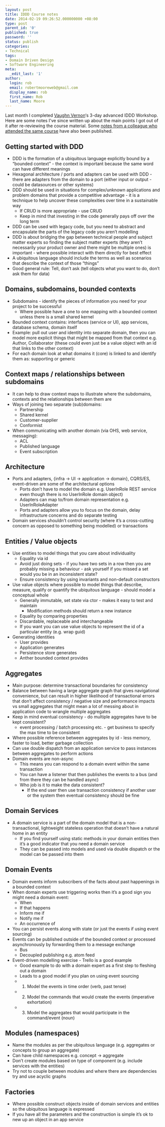 ```yaml
---
layout: post
title: IDDD Course notes
date: 2014-02-19 09:26:52.000000000 +08:00
type: post
parent_id: '0'
published: true
password: ''
status: publish
categories:
- Technical
tags:
- Domain Driven Design
- Software Engineering
meta:
  _edit_last: '1'
author:
  login: rob
  email: robertmooreweb@gmail.com
  display_name: rob
  first_name: Rob
  last_name: Moore
---
```



Last month I completed [Vaughn Vernon](https://vaughnvernon.co/)‘s 3-day advanced IDDD Workshop. Here are some notes I've since written up about the main points I got out of it after re-reviewing the course material. Some [notes from a colleague who attended the same course](http://gurustop.net/blog/2014/01/19/my-notes-from-vaughn-vernon-s-iddd-workshop-ddd-saasovation-agile-pm/) have also been published.


## Getting started with DDD

- DDD is the formation of a ubiquitous language explicitly bound by a “bounded context” - the context is important because the same word can have different meanings
- Hexagonal architecture / ports and adapters can be used with DDD - there are adapters from the domain to a port (either input or output - could be datasources or other systems)
- DDD should be used in situations for complex/unknown applications and problem domains that provide a competitive advantage - it is a technique to help uncover these complexities over time in a sustainable way
  - If CRUD is more appropriate - use CRUD
  - Keep in mind that investing in the code generally pays off over the long term
- DDD can be used with legacy code, but you need to abstract and encapsulate the parts of the legacy code you aren’t modelling
- DDD is about bridging the gap between technical people and subject matter experts so finding the subject matter experts (they aren’t necessarily your product owner and there might be multiple ones) is important - where possible interact with them directly for best effect
- A ubiquitous language should include the terms as well as scenarios that describe the context of those “things”
- Good general rule: Tell, don’t ask (tell objects what you want to do, don’t ask them for data)


## Domains, subdomains, bounded contexts

- Subdomains - identify the pieces of information you need for your project to be successful
  - Where possible have a one to one mapping with a bounded context unless there is a small shared kernel
- Bounded context contains: interfaces (service or UI), app services, database schema, domain itself
- Example: pull out user and identity into separate domain, then you can model more explicit things that might be mapped from that context e.g. Author, Collaborator (these could even just be a value object with an id that links to the other context)
- For each domain look at what domains it (core) is linked to and identify them as: supporting or generic


## Context maps / relationships between subdomains

- It can help to draw context maps to illustrate where the subdomains, contexts and the relationships between them are
- Ways of joining two separate (sub)domains:
  - Partnership
  - Shared kernel
  - Customer-supplier
  - Conformist
- When communicating with another domain (via OHS, web service, messaging):
  - ACL
  - Published language
  - Event subscription


## Architecture

- Ports and adapters, {infra -> UI -> application -> domain}, CQRS/ES, event-driven are some of the architectural options
  - Ports don’t have to model the domain e.g. UserInRole REST service even though there is no UserInRole domain object)
  - Adapters can map to/from domain representation e.g. UserInRoleAdapter
  - Ports and adapters allow you to focus on the domain, delay infrastructure concerns and do separate testing
- Domain services shouldn’t control security (where it’s a cross-cutting concern as opposed to something being modelled) or transactions


## Entities / Value objects

- Use entities to model things that you care about individuality
  - Equality via id
  - Avoid just doing sets - if you have two sets in a row then you are probably missing a behaviour - ask yourself if you missed a set would you be in an inconsistent state?
  - Ensure consistency by using invariants and non-default constructors
- Use value objects where possible to model things that describe, measure, qualify or quantify the ubiquitous language - should model a conceptual whole
  - Generally immutable, set state via ctor - makes it easy to test and maintain
    - Modification methods should return a new instance
  - Equality by comparing properties
  - Discardable, replaceable and interchangeable
  - If you want you can use value objects to represent the id of a particular entity (e.g. wrap guid)
- Generating identities
  - User provides
  - Application generates
  - Persistence store generates
  - Anther bounded context provides


## Aggregates

- Main purpose: determine transactional boundaries for consistency
- Balance between having a large aggregate graph that gives navigational convenience, but can result in higher likelihood of transactional errors that don’t affect consistency / negative size and performance impacts vs small aggregates that might mean a lot of messing about in application code to wrangle multiple aggregates
- Keep in mind eventual consistency - do multiple aggregates have to be kept consistent?
  - event processing / batch processing etc. - get business to specify the max time to be consistent
- Where possible reference between aggregates by id - less memory, faster to load, better garbage collection
- Can use double dispatch from an application service to pass instances between aggregates to perform actions
- Domain events are non-async
  - This means you can respond to a domain event within the same transaction
  - You can have a listener that then publishes the events to a bus (and from there they can be handled async)
  - Who job is it to make the data consistent?
    - If the end user then use transaction consistency if another user or the system then eventual consistency should be fine


## Domain Services

- A domain service is a part of the domain model that is a non-transactional, lightweight stateless operation that doesn’t have a natural home in an entity
  - If you find yourself using static methods in your domain entities then it’s a good indicator that you need a domain service
  - They can be passed into models and used via double dispatch or the model can be passed into them


## Domain Events

- Domain events inform subscribers of the facts about past happenings in a bounded context
- When domain experts use triggering works then it’s a good sign you might need a domain event:
  - When
  - If that happens
  - Inform me if
  - Notify me if
  - An occurrence of
- You can persist events along with state (or just the events if using event sourcing)
- Events can be published outside of the bounded context or processed asynchronously by forwarding them to a message exchange
  - Bus
  - Decoupled publishing e.g. atom feed
- Event-driven modelling exercise - Trello is a good example
  - Good example to do with a domain expert as a first step to fleshing out a domain
  - Leads to a good model if you plan on using event sourcing
  - 1. Model the events in time order (verb, past tense)
  - 2. Model the commands that would create the events (imperative exhortation)
  - 3. Model the aggregates that would participate in the command/event (noun)


## Modules (namespaces)

- Name the modules as per the ubiquitous language (e.g. aggregates or concepts to group an aggregate)
- Can have child namespaces e.g. concept -> aggregate
- Don’t create modules based on type of component (e.g. include services with the entities)
- Try not to couple between modules and where there are dependencies try and use acyclic graphs


## Factories

- Where possible construct objects inside of domain services and entities so the ubiquitous language is expressed
- If you have all the parameters and the construction is simple it’s ok to new up an object in an app service

